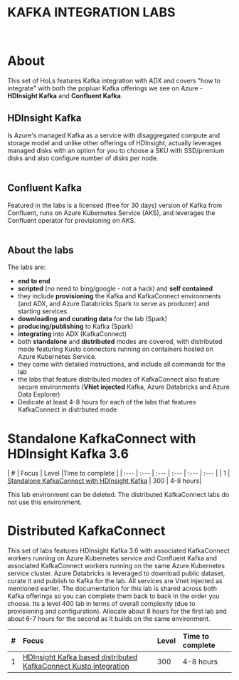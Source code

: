 # KAFKA INTEGRATION LABS
<br>

# About

This set of HoLs features Kafka integration with ADX and covers "how to integrate" with both the popluar Kafka offerings we see on Azure - **HDInsight Kafka** and **Confluent Kafka**.  <br>

## HDInsight Kafka
Is Azure's managed Kafka as a service with disaggregated compute and storage model and unlike other offerings of HDInsight, actually leverages managed disks with an option for you to choose a SKU with SSD/premium disks and also configure number of disks per node.<br><br>

## Confluent Kafka
Featured in the labs is a licensed (free for 30 days) version of Kafka from Confluent, runs on Azure Kubernetes Service (AKS), and leverages the Confluent operator for provisioning on AKS.<br><br>  

## About the labs
The labs are:
- **end to end** 
- **scripted** (no need to bing/google - not a hack) and **self contained**
- they include **provisioning** the Kafka and KafkaConnect environments (and ADX, and Azure Databricks Spark to serve as producer) and starting services
- **downloading and curating data** for the lab (Spark)
- **producing/publishing** to Kafka (Spark)
- **integrating** into ADX (KafkaConnect)
- both **standalone** and **distributed** modes are covered, with distributed mode featuring Kusto connectors running on containers hosted on Azure Kubernetes Service.
- they come with detailed instructions, and include all commands for the lab
- the labs that feature distributed modes of KafkaConnect also feature secure environments (**VNet injected** Kafka, Azure Databricks and Azure Data Explorer)
- Dedicate at least 4-8 hours for each of the labs that features KafkaConnect in distrbuted mode

# Standalone KafkaConnect with HDInsight Kafka 3.6

| # | Focus | Level |Time to complete |
| :--- | :--- | :--- | :--- | :--- | :--- |
| 1 | [Standalone KafkaConnect with HDInsight Kafka](hdinisght-kafka/standalone-edgenode/README.md) | 300 | 4-8 hours|

This lab environment can be deleted.  The distributed KafkaConnect labs do not use this environment.

# Distributed KafkaConnect 

This set of labs features HDInsight Kafka 3.6 with associated KafkaConnect workers running on Azure Kubernetes service and Confluent Kafka and associated KafkaConnect workers running on the same Azure Kubernetes service cluster.  Azure Databricks is leveraged to download public dataset, curate it and publish to Kafka for the lab.  All services are Vnet injected as mentioned earlier.  The documentation for this lab is shared across both Kafka offerings so you can complete them back to back in the order you choose.  Its a level 400 lab in terms of overall complexity (due to provisioning and configuration).  Allocate about 8 hours for the first lab and about 6-7 hours for the second as it builds on the same environment.<br>

| # | Focus | Level |Time to complete |
| :--- | :--- | :--- | :--- | 
| 1 | [HDInsight Kafka based distributed KafkaConnect Kusto integration](../hdinisght-kafka/README.md) | 300 | 4-8 hours|
